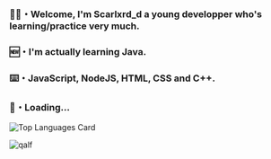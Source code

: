 ### 🖖🏽・Welcome, I'm Scarlxrd_d a young developper who's learning/practice very much.

### 🆕・I'm actually learning Java.

### ⌨️・JavaScript, NodeJS, HTML, CSS and C++.

### 🔗・Loading...


![Top Languages Card](https://github-readme-stats.vercel.app/api/top-langs/?username=Scarlxrdddd&layout=compact)


![qalf](https://user-images.githubusercontent.com/71601884/161361872-2cf00f83-e0bd-478d-a830-14dc098b6108.jpg)
